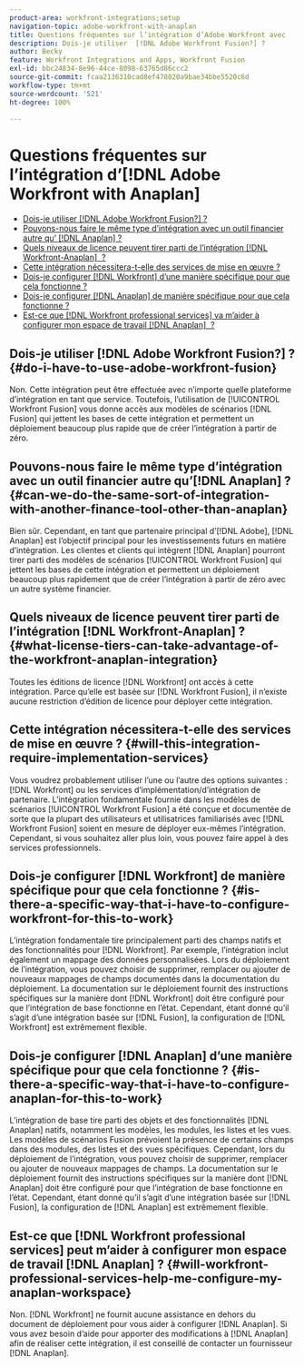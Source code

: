 ```yaml
---
product-area: workfront-integrations;setup
navigation-topic: adobe-workfront-with-anaplan
title: Questions fréquentes sur l’intégration d’Adobe Workfront avec  [!DNL Anaplan]
description: Dois-je utiliser  [!DNL Adobe Workfront Fusion?] ?
author: Becky
feature: Workfront Integrations and Apps, Workfront Fusion
exl-id: bbc24834-8e96-44ce-8098-63765d86ccc2
source-git-commit: fcaa2136310cad8ef478020a9bae34bbe5520c6d
workflow-type: tm+mt
source-wordcount: '521'
ht-degree: 100%

---
```


# Questions fréquentes sur l’intégration d’[!DNL Adobe Workfront with Anaplan]

* [Dois-je utiliser  [!DNL Adobe Workfront Fusion?] ?](#do-i-have-to-use-adobe-workfront-fusion)
* [Pouvons-nous faire le même type d’intégration avec un outil financier autre qu’ [!DNL Anaplan] ?](#can-we-do-the-same-sort-of-integration-with-another-finance-tool-other-than-anaplan)
* [Quels niveaux de licence peuvent tirer parti de l’intégration  [!DNL Workfront-Anaplan]  ?](#what-license-tiers-can-take-advantage-of-the-workfront-anaplan-integration)
* [Cette intégration nécessitera-t-elle des services de mise en œuvre ?](#will-this-integration-require-implementation-services)
* [Dois-je configurer  [!DNL Workfront]  d’une manière spécifique pour que cela fonctionne ?](#is-there-a-specific-way-that-i-have-to-configure-workfront-for-this-to-work)
* [Dois-je configurer  [!DNL Anaplan]  de manière spécifique pour que cela fonctionne ?](#is-there-a-specific-way-that-i-have-to-configure-anaplan-for-this-to-work)
* [Est-ce que  [!DNL Workfront professional services]  va m’aider à configurer mon espace de travail  [!DNL Anaplan]  ?](#will-workfront-professional-services-help-me-configure-my-anaplan-workspace)

## Dois-je utiliser [!DNL Adobe Workfront Fusion?] ? {#do-i-have-to-use-adobe-workfront-fusion}

Non. Cette intégration peut être effectuée avec n’importe quelle plateforme d’intégration en tant que service. Toutefois, l’utilisation de [!UICONTROL Workfront Fusion] vous donne accès aux modèles de scénarios [!DNL Fusion] qui jettent les bases de cette intégration et permettent un déploiement beaucoup plus rapide que de créer l’intégration à partir de zéro.

## Pouvons-nous faire le même type d’intégration avec un outil financier autre qu’[!DNL Anaplan] ? {#can-we-do-the-same-sort-of-integration-with-another-finance-tool-other-than-anaplan}

Bien sûr. Cependant, en tant que partenaire principal d’[!DNL Adobe], [!DNL Anaplan] est l’objectif principal pour les investissements futurs en matière d’intégration. Les clientes et clients qui intègrent [!DNL Anaplan] pourront tirer parti des modèles de scénarios [!UICONTROL Workfront Fusion] qui jettent les bases de cette intégration et permettent un déploiement beaucoup plus rapidement que de créer l’intégration à partir de zéro avec un autre système financier.

## Quels niveaux de licence peuvent tirer parti de l’intégration [!DNL Workfront-Anaplan] ? {#what-license-tiers-can-take-advantage-of-the-workfront-anaplan-integration}

Toutes les éditions de licence [!DNL Workfront] ont accès à cette intégration. Parce qu’elle est basée sur [!DNL Workfront Fusion], il n’existe aucune restriction d’édition de licence pour déployer cette intégration.

## Cette intégration nécessitera-t-elle des services de mise en œuvre ? {#will-this-integration-require-implementation-services}

Vous voudrez probablement utiliser l’une ou l’autre des options suivantes : [!DNL Workfront] ou les services d’implémentation/d’intégration de partenaire. L’intégration fondamentale fournie dans les modèles de scénarios [!UICONTROL Workfront Fusion] a été conçue et documentée de sorte que la plupart des utilisateurs et utilisatrices familiarisés avec [!DNL Workfront Fusion] soient en mesure de déployer eux-mêmes l’intégration. Cependant, si vous souhaitez aller plus loin, vous pouvez faire appel à des services professionnels.

## Dois-je configurer [!DNL Workfront] de manière spécifique pour que cela fonctionne ? {#is-there-a-specific-way-that-i-have-to-configure-workfront-for-this-to-work}

L’intégration fondamentale tire principalement parti des champs natifs et des fonctionnalités pour [!DNL Workfront]. Par exemple, l’intégration inclut également un mappage des données personnalisées. Lors du déploiement de l’intégration, vous pouvez choisir de supprimer, remplacer ou ajouter de nouveaux mappages de champs documentés dans la documentation du déploiement. La documentation sur le déploiement fournit des instructions spécifiques sur la manière dont [!DNL Workfront] doit être configuré pour que l’intégration de base fonctionne en l’état. Cependant, étant donné qu’il s’agit d’une intégration basée sur [!DNL Fusion], la configuration de [!DNL Workfront] est extrêmement flexible.

## Dois-je configurer [!DNL Anaplan] d’une manière spécifique pour que cela fonctionne ? {#is-there-a-specific-way-that-i-have-to-configure-anaplan-for-this-to-work}

L’intégration de base tire parti des objets et des fonctionnalités [!DNL Anaplan] natifs, notamment les modèles, les modules, les listes et les vues. Les modèles de scénarios Fusion prévoient la présence de certains champs dans des modules, des listes et des vues spécifiques. Cependant, lors du déploiement de l’intégration, vous pouvez choisir de supprimer, remplacer ou ajouter de nouveaux mappages de champs. La documentation sur le déploiement fournit des instructions spécifiques sur la manière dont [!DNL Anaplan] doit être configuré pour que l’intégration de base fonctionne en l’état. Cependant, étant donné qu’il s’agit d’une intégration basée sur [!DNL Fusion], la configuration de [!DNL Anaplan] est extrêmement flexible.

## Est-ce que [!DNL Workfront professional services] peut m’aider à configurer mon espace de travail [!DNL Anaplan] ? {#will-workfront-professional-services-help-me-configure-my-anaplan-workspace}

Non. [!DNL Workfront] ne fournit aucune assistance en dehors du document de déploiement pour vous aider à configurer [!DNL Anaplan]. Si vous avez besoin d’aide pour apporter des modifications à [!DNL Anaplan] afin de réaliser cette intégration, il est conseillé de contacter un fournisseur [!DNL Anaplan].
